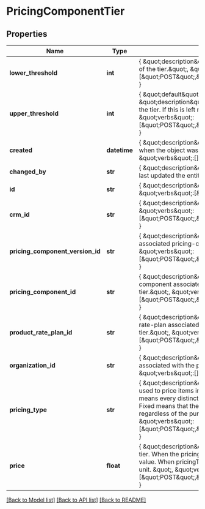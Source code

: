 # PricingComponentTier

## Properties
Name | Type | Description | Notes
------------ | ------------- | ------------- | -------------
**lower_threshold** | **int** | { \&quot;description\&quot; : \&quot;The lower threshold of the tier.\&quot;, \&quot;verbs\&quot;:[\&quot;POST\&quot;,\&quot;PUT\&quot;,\&quot;GET\&quot;] } | [optional] 
**upper_threshold** | **int** | {  \&quot;default\&quot; : \&quot;&amp;infin;\&quot;,  \&quot;description\&quot; : \&quot;The upper threshold of the tier. If this is left null the tier will be infinite\&quot;, \&quot;verbs\&quot;:[\&quot;POST\&quot;,\&quot;PUT\&quot;,\&quot;GET\&quot;] } | [optional] 
**created** | **datetime** | { \&quot;description\&quot; : \&quot;The UTC DateTime when the object was created.\&quot;, \&quot;verbs\&quot;:[] } | [optional] 
**changed_by** | **str** | { \&quot;description\&quot; : \&quot;ID of the user who last updated the entity.\&quot;, \&quot;verbs\&quot;:[] } | [optional] 
**id** | **str** | { \&quot;description\&quot; : \&quot;\&quot;, \&quot;verbs\&quot;:[\&quot;GET\&quot;] } | [optional] 
**crm_id** | **str** | { \&quot;description\&quot; : \&quot;\&quot;, \&quot;verbs\&quot;:[\&quot;POST\&quot;,\&quot;PUT\&quot;,\&quot;GET\&quot;] } | [optional] 
**pricing_component_version_id** | **str** | { \&quot;description\&quot; : \&quot;Version ID of the associated pricing-component\&quot;, \&quot;verbs\&quot;:[\&quot;POST\&quot;,\&quot;PUT\&quot;,\&quot;GET\&quot;] } | 
**pricing_component_id** | **str** | { \&quot;description\&quot; : \&quot;ID of the pricing-component associated with the pricing-component-tier.\&quot;, \&quot;verbs\&quot;:[\&quot;POST\&quot;,\&quot;PUT\&quot;,\&quot;GET\&quot;] } | [optional] 
**product_rate_plan_id** | **str** | { \&quot;description\&quot; : \&quot;ID of the product-rate-plan associated with the pricing-component-tier.\&quot;, \&quot;verbs\&quot;:[\&quot;POST\&quot;,\&quot;PUT\&quot;,\&quot;GET\&quot;] } | [optional] 
**organization_id** | **str** | { \&quot;description\&quot; : \&quot;Organization associated with the pricing-component-tier.\&quot;, \&quot;verbs\&quot;:[] } | [optional] 
**pricing_type** | **str** | { \&quot;description\&quot; : \&quot;Pricing calculation used to price items in this pricing tier. Unit pricing means every distinct value is used in the calculation. Fixed means that the total price of the tier is fixed regardless of the purchased amount.\&quot;, \&quot;verbs\&quot;:[\&quot;POST\&quot;,\&quot;PUT\&quot;,\&quot;GET\&quot;] } | 
**price** | **float** | { \&quot;description\&quot; : \&quot;Cost associated with tier. When the pricingType is fixed this is the total value. When pricingType is unit, this is the cost of each unit. \&quot;, \&quot;verbs\&quot;:[\&quot;POST\&quot;,\&quot;PUT\&quot;,\&quot;GET\&quot;] } | 

[[Back to Model list]](../README.md#documentation-for-models) [[Back to API list]](../README.md#documentation-for-api-endpoints) [[Back to README]](../README.md)


